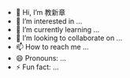 - 👋 Hi, I’m 教新章
- 👀 I’m interested in ...
- 🌱 I’m currently learning ...
- 💞️ I’m looking to collaborate on ...
- 📫 How to reach me ...
- 😄 Pronouns: ...
- ⚡ Fun fact: ...

<!---
1wo2Ce3ni4men5ma/1wo2Ce3ni4men5ma is a ✨ special ✨ repository because its `README.md` (this file) appears on your GitHub profile.
You can click the Preview link to take a look at your changes.
--->
